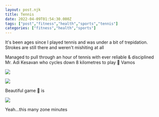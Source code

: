 ```yaml
---
layout: post.njk
title: Tennis
date: 2022-04-09T01:54:30.000Z
tags: ["post","fitness","health","sports","tennis"]
categories: ["fitness","health","sports"]
---
```


It's been ages since I played tennis and was under a bit of trepidation. Strokes are still there and weren't mishiting at all

Managed to pull through an hour of tennis with ever reliable & disciplined Mr. Adi Kesavan who cycles down 8 kilometres to play 🎾 Vamos

![](/assets/images/tennis-8e0488d9.jpg)

![](/assets/images/tennis-22adb8f6.jpg)

Beautiful game 🎾 is

![](/assets/images/tennis-47436f45.png)

Yeah...this many zone minutes